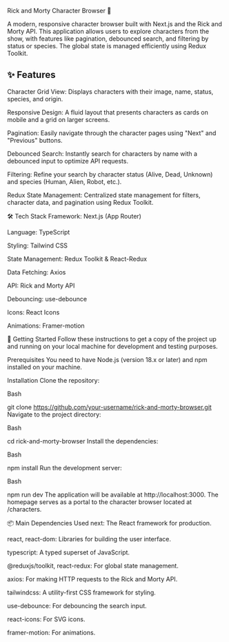 Rick and Morty Character Browser 🧪

A modern, responsive character browser built with Next.js and the Rick and Morty API. This application allows users to explore characters from the show, with features like pagination, debounced search, and filtering by status or species. The global state is managed efficiently using Redux Toolkit.

## ✨ Features

Character Grid View: Displays characters with their image, name, status, species, and origin.

Responsive Design: A fluid layout that presents characters as cards on mobile and a grid on larger screens.

Pagination: Easily navigate through the character pages using "Next" and "Previous" buttons.

Debounced Search: Instantly search for characters by name with a debounced input to optimize API requests.

Filtering: Refine your search by character status (Alive, Dead, Unknown) and species (Human, Alien, Robot, etc.).

Redux State Management: Centralized state management for filters, character data, and pagination using Redux Toolkit.

🛠️ Tech Stack
Framework: Next.js (App Router)

Language: TypeScript

Styling: Tailwind CSS

State Management: Redux Toolkit & React-Redux

Data Fetching: Axios

API: Rick and Morty API

Debouncing: use-debounce

Icons: React Icons

Animations: Framer-motion

🚀 Getting Started
Follow these instructions to get a copy of the project up and running on your local machine for development and testing purposes.

Prerequisites
You need to have Node.js (version 18.x or later) and npm installed on your machine.

Installation
Clone the repository:

Bash

git clone https://github.com/your-username/rick-and-morty-browser.git
Navigate to the project directory:

Bash

cd rick-and-morty-browser
Install the dependencies:

Bash

npm install
Run the development server:

Bash

npm run dev
The application will be available at http://localhost:3000. The homepage serves as a portal to the character browser located at /characters.

📦 Main Dependencies Used
next: The React framework for production.

react, react-dom: Libraries for building the user interface.

typescript: A typed superset of JavaScript.

@reduxjs/toolkit, react-redux: For global state management.

axios: For making HTTP requests to the Rick and Morty API.

tailwindcss: A utility-first CSS framework for styling.

use-debounce: For debouncing the search input.

react-icons: For SVG icons.

framer-motion: For animations.